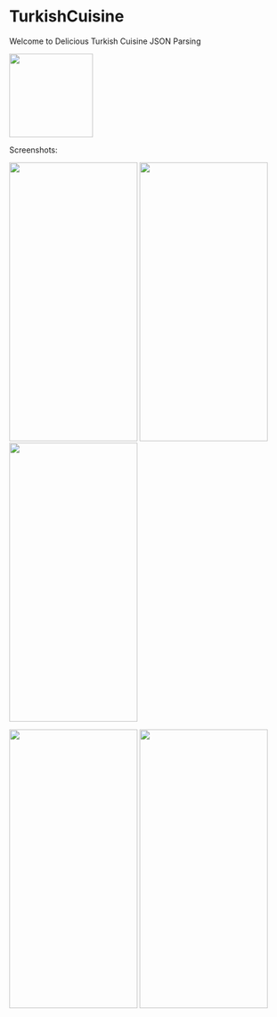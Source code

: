 # TurkishCuisine
Welcome to Delicious Turkish Cuisine
JSON Parsing

<p>
<img src="https://user-images.githubusercontent.com/107529020/181145092-f9eee546-76e3-49eb-8192-63c9f7b63beb.png" height="150" width="150"/>
<p>
 Screenshots:
 <p>
<img src="https://user-images.githubusercontent.com/107529020/181145287-4a8be7ab-4ebe-4af6-80b0-0e6942fec71c.png" height="500" width="230"/> 
<img src="https://user-images.githubusercontent.com/107529020/181145427-2dfc014f-c272-4f88-a76d-a889669152f6.png" height="500" width="230"/>
<img src="https://user-images.githubusercontent.com/107529020/181145454-a915b550-cda0-4211-aa31-373928fe6fab.png" height="500" width="230"/>
<p>
<img src="https://user-images.githubusercontent.com/107529020/181145467-ff01791e-2430-459a-9ca3-3250121dced4.png" height="500" width="230"/>
<img src="https://user-images.githubusercontent.com/107529020/181145478-b1173cb1-65bf-4602-88c2-c8f319d38dc0.png" height="500" width="230"/>
